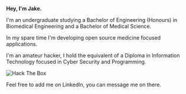 **Hey, I'm Jake.**

I'm an undergraduate studying a Bachelor of Engineering (Honours) in Biomedical Engineering and a Bachelor of Medical Science.

In my spare time I'm developing open source medicine focused applications.

I'm an amateur hacker, I hold the equivalent of a Diploma in Information Technology focused in Cyber Security and Programming.

![Hack The Box](https://www.hackthebox.eu/badge/image/274312)

Feel free to add me on LinkedIn, you can message me on there. 
